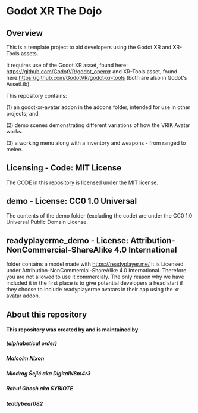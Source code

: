 # Godot XR The Dojo

## Overview

This is a template project to aid developers using the Godot XR and XR-Tools assets.

It requires use of the Godot XR asset, found here: https://github.com/GodotVR/godot_openxr and XR-Tools asset, found here:https://github.com/GodotVR/godot-xr-tools (both are also in Godot's AssetLib).

This repository contains: 

(1) an godot-xr-avatar addon in the addons folder, intended for use in other projects; and

(2) demo scenes demonstrating different variations of how the VRIK Avatar works.

(3) a working menu along with a inventory and weapons - from ranged to melee.

Licensing - Code: MIT License
---------
The CODE in this repository is licensed under the MIT license.


demo - License: CC0 1.0 Universal
---------
The contents of the demo folder (excluding the code) are under the CC0 1.0 Universal Public Domain License.


readyplayerme_demo - License: Attribution-NonCommercial-ShareAlike 4.0 International
---------
folder contains a model made with https://readyplayer.me/
it is Licensed under Attribution-NonCommercial-ShareAlike 4.0 International. Therefore you are not allowed to use it commercialy. The only reason why we have included it in the first place is to give potential developers a head start if they choose to include readyplayerme avatars in their app using the xr avatar addon. 


About this repository
---------------------
#### This repository was created by and is maintained by
##### (alphabetical order)
##### Malcolm Nixon
##### Miodrag Šejić aka DigitalN8m4r3
##### Rahul Ghosh aka SYBIOTE
##### teddybear082
